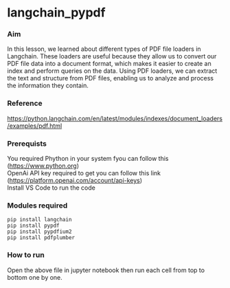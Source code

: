 # langchain_pypdf

### Aim
In this lesson, we learned about different types of PDF file loaders in Langchain. These loaders are useful because they allow us to convert our PDF file data into a document format, which makes it easier to create an index and perform queries on the data. Using PDF loaders, we can extract the text and structure from PDF files, enabling us to analyze and process the information they contain.

### Reference
https://python.langchain.com/en/latest/modules/indexes/document_loaders/examples/pdf.html

### Prerequists
You required Phython in your system fyou can follow this (https://www.python.org)<br/>
OpenAi API key required to get you can follow this link (https://platform.openai.com/account/api-keys)<br/>
Install VS Code to run the code<br/>

### Modules required
`pip install langchain`<br/>
`pip install pypdf`<br/>
`pip install pypdfium2`<br/>
`pip install pdfplumber`<br/>

### How to run
Open the above file in jupyter notebook then run each cell from top to bottom one by one.
